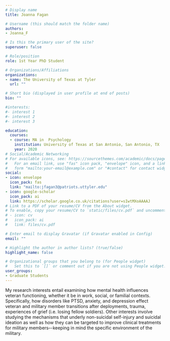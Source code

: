 ```yaml
---
# Display name
title: Joanna Fagan

# Username (this should match the folder name)
authors:
- Joanna_F

# Is this the primary user of the site?
superuser: false

# Role/position
role: 1st Year PhD Student

# Organizations/Affiliations
organizations:
- name: The University of Texas at Tyler
  url: ""

# Short bio (displayed in user profile at end of posts)
bio: ""

#interests:
#- interest 1
#- interest 2
#- interest 3

education:
  courses:
  - course: MA in  Psychology
    institution: University of Texas at San Antonio, San Antonio, TX
    year: 2020
# Social/Academic Networking
# For available icons, see: https://sourcethemes.com/academic/docs/page-builder/#icons
#   For an email link, use "fas" icon pack, "envelope" icon, and a link in the
#   form "mailto:your-email@example.com" or "#contact" for contact widget.
social:
- icon: envelope
  icon_pack: fas
  link: "mailto:jfagan3@patriots.uttyler.edu"
- icon: google-scholar
  icon_pack: ai
  link: https://scholar.google.co.uk/citations?user=sIwtMXoAAAAJ
# Link to a PDF of your resume/CV from the About widget.
# To enable, copy your resume/CV to `static/files/cv.pdf` and uncomment the lines below.
# - icon: cv
#   icon_pack: ai
#   link: files/cv.pdf

# Enter email to display Gravatar (if Gravatar enabled in Config)
email: ""

# Highlight the author in author lists? (true/false)
highlight_name: false

# Organizational groups that you belong to (for People widget)
#   Set this to `[]` or comment out if you are not using People widget.
user_groups:
- Graduate Students
---
```

My research interests entail examining how mental health influences veteran functioning, whether it be in work, social, or familial contexts.  Specifically, how disorders like PTSD, anxiety, and depression effect veteran and military member transitions after deployments, trauma, experiences of grief (i.e. losing fellow soldiers).  Other interests involve studying the mechanisms that underly non-suicidal self-injury and suicidal ideation as well as how they can be targeted to improve clinical treatments for military members–-keeping in mind the specific environment of the military.
